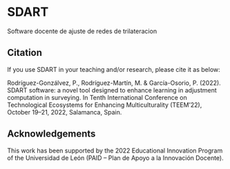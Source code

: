 # SDART
Software docente de ajuste de redes de trilateracion

## Citation
If you use SDART in your teaching and/or research, please cite it as below:
  
  Rodríguez-Gonzálvez, P., Rodríguez-Martín, M. & García-Osorio, P. (2022). SDART software: a novel tool designed to enhance learning in adjustment computation in surveying. In Tenth International Conference on Technological Ecosystems for Enhancing Multiculturality (TEEM’22), October 19–21, 2022, Salamanca, Spain.

## Acknowledgements
This work has been supported by the 2022 Educational Innovation Program of the Universidad de León (PAID – Plan de Apoyo a la Innovación Docente).
